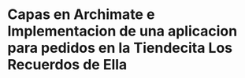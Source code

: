 # Capas en Archimate e Implementacion de una aplicacion para pedidos en la Tiendecita Los Recuerdos de Ella
